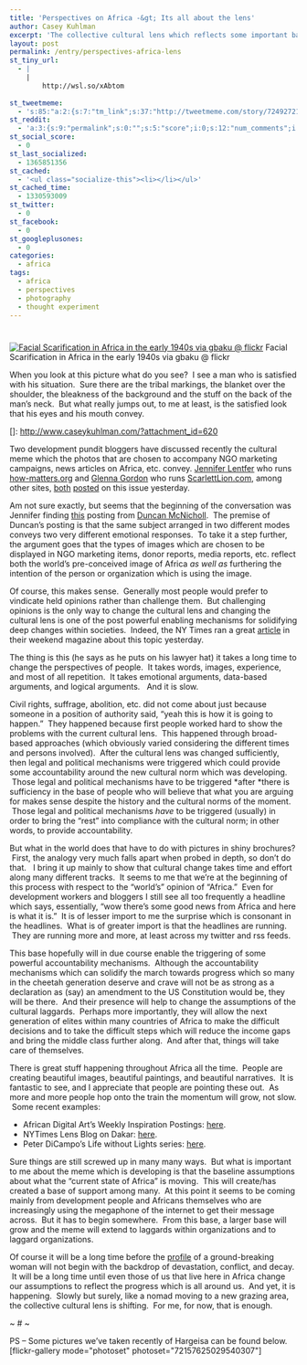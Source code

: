 ```yaml
---
title: 'Perspectives on Africa -&gt; Its all about the lens'
author: Casey Kuhlman
excerpt: 'The collective cultural lens which reflects some important baseline assumptions about "the state of Africa" are slowly beginning to change.  The evidence is in economic publications, in NGO marketing documents, and in artistic memes.  This is an important predicate for enabling the accountability mechanisms which will solidify progress to be triggered.  '
layout: post
permalink: /entry/perspectives-africa-lens
st_tiny_url:
  - |
    |
        http://wsl.so/xAbtom
        
st_tweetmeme:
  - 's:85:"a:2:{s:7:"tm_link";s:37:"http://tweetmeme.com/story/7249272130";s:9:"url_count";i:0;}";'
st_reddit:
  - 'a:3:{s:9:"permalink";s:0:"";s:5:"score";i:0;s:12:"num_comments";i:0;}'
st_social_score:
  - 0
st_last_socialized:
  - 1365851356
st_cached:
  - '<ul class="socialize-this"><li></li></ul>'
st_cached_time:
  - 1330593009
st_twitter:
  - 0
st_facebook:
  - 0
st_googleplusones:
  - 0
categories:
  - africa
tags:
  - africa
  - perspectives
  - photography
  - thought experiment
---
```

# 

[![Facial Scarification in Africa in the early 1940s via gbaku @ flickr][2]][2]
Facial Scarification in Africa in the early 1940s via gbaku @ flickr

When you look at this picture what do you see?  I see a man who is satisfied with his situation.  Sure there are the tribal markings, the blanket over the shoulder, the bleakness of the background and the stuff on the back of the man’s neck.  But what really jumps out, to me at least, is the satisfied look that his eyes and his mouth convey.

 []: http://www.caseykuhlman.com/?attachment_id=620

Two development pundit bloggers have discussed recently the cultural meme which the photos that are chosen to accompany NGO marketing campaigns, news articles on Africa, etc. convey. [ Jennifer Lentfer][2] who runs [how-matters.org][3] and [Glenna Gordon][4] who runs [ScarlettLion.com][5], among other sites, [both][6] [posted][7] on this issue yesterday.

 [2]: http://www.how-matters.org/about/
 [3]: http://www.how-matters.org/
 [4]: http://glennagordon.com/
 [5]: http://www.scarlettlion.com/
 [6]: http://www.how-matters.org/2010/10/24/pity-pictures-and-poverty/
 [7]: http://www.scarlettlion.com/2010/10/just-how-stereotypical-are-images-of-africa.html

Am not sure exactly, but seems that the beginning of the conversation was Jennifer finding [this][8] posting from [Duncan McNicholl][9].  The premise of Duncan’s posting is that the same subject arranged in two different modes conveys two very different emotional responses.  To take it a step further, the argument goes that the types of images which are chosen to be displayed in NGO marketing items, donor reports, media reports, etc. reflect both the world’s pre-conceived image of Africa *as well as* furthering the intention of the person or organization which is using the image.

 [8]: http://waterwellness.ca/2010/04/28/perspectives-of-poverty/
 [9]: http://waterwellness.ca/about/

Of course, this makes sense.  Generally most people would prefer to vindicate held opinions rather than challenge them.  But challenging opinions is the only way to change the cultural lens and changing the cultural lens is one of the post powerful enabling mechanisms for solidifying deep changes within societies.  Indeed, the NY Times ran a great [article][10] in their weekend magazine about this topic yesterday.

 [10]: http://www.nytimes.com/2010/10/24/magazine/24FOB-Footbinding-t.html?_r=2&partner=rss&emc=rss&pagewanted=all

The thing is this (he says as he puts on his lawyer hat) it takes a long time to change the perspectives of people.  It takes words, images, experience, and most of all repetition.  It takes emotional arguments, data-based arguments, and logical arguments.   And it is slow.

Civil rights, suffrage, abolition, etc. did not come about just because someone in a position of authority said, “yeah this is how it is going to happen.”  They happened because first people worked hard to show the problems with the current cultural lens.  This happened through broad-based approaches (which obviously varied considering the different times and persons involved).  After the cultural lens was changed sufficiently, then legal and political mechanisms were triggered which could provide some accountability around the new cultural norm which was developing.  Those legal and political mechanisms have to be triggered *after *there is sufficiency in the base of people who will believe that what you are arguing for makes sense despite the history and the cultural norms of the moment.  Those legal and political mechanisms *have* to be triggered (usually) in order to bring the “rest” into compliance with the cultural norm; in other words, to provide accountability.

But what in the world does that have to do with pictures in shiny brochures?  First, the analogy very much falls apart when probed in depth, so don’t do that.   I bring it up mainly to show that cultural change takes time and effort along many different tracks.  It seems to me that we’re at the beginning of this process with respect to the “world’s” opinion of “Africa.”  Even for development workers and bloggers I still see all too frequently a headline which says, essentially, “wow there’s some good news from Africa and here is what it is.”  It is of lesser import to me the surprise which is consonant in the headlines.  What is of greater import is that the headlines are running.  They are running more and more, at least across my twitter and rss feeds.

This base hopefully will in due course enable the triggering of some powerful accountability mechanisms.  Although the accountability mechanisms which can solidify the march towards progress which so many in the cheetah generation deserve and crave will not be as strong as a declaration as (say) an amendment to the US Constitution would be, they will be there.  And their presence will help to change the assumptions of the cultural laggards.  Perhaps more importantly, they will allow the next generation of elites within many countries of Africa to make the difficult decisions and to take the difficult steps which will reduce the income gaps and bring the middle class further along.  And after that, things will take care of themselves.

There is great stuff happening throughout Africa all the time.  People are creating beautiful images, beautiful paintings, and beautiful narratives.  It is fantastic to see, and I appreciate that people are pointing these out.  As more and more people hop onto the train the momentum will grow, not slow.  Some recent examples:

*   African Digital Art’s Weekly Inspiration Postings: [here][11].
*   NYTimes Lens Blog on Dakar: [here][12].
*   Peter DiCampo’s Life without Lights series: [here][13].

 [11]: http://www.africandigitalart.com/category/african-weekly-inspiration/
 [12]: http://lens.blogs.nytimes.com/2010/10/07/senegals-changing-urban-landscape/
 [13]: http://www.peterdicampo.com/#/life-without-lights/nightly-life/NIGHTLY_LIFE-1

Sure things are still screwed up in many many ways.  But what is important to me about the meme which is developing is that the baseline assumptions about what the “current state of Africa” is moving.  This will create/has created a base of support among many.  At this point it seems to be coming mainly from development people and Africans themselves who are increasingly using the megaphone of the internet to get their message across.  But it has to begin somewhere.  From this base, a larger base will grow and the meme will extend to laggards within organizations and to laggard organizations.

Of course it will be a long time before the [profile][14] of a ground-breaking woman will not begin with the backdrop of devastation, conflict, and decay.  It will be a long time until even those of us that live here in Africa change our assumptions to reflect the progress which is all around us.  And yet, it is happening.  Slowly but surely, like a nomad moving to a new grazing area, the collective cultural lens is shifting.  For me, for now, that is enough.

 [14]: http://www.nytimes.com/2010/10/24/magazine/24sirleaf-t.html?ref=ellen_johnson_sirleaf

~ # ~

PS – Some pictures we’ve taken recently of Hargeisa can be found below. [flickr-gallery mode="photoset" photoset="72157625029540307"]